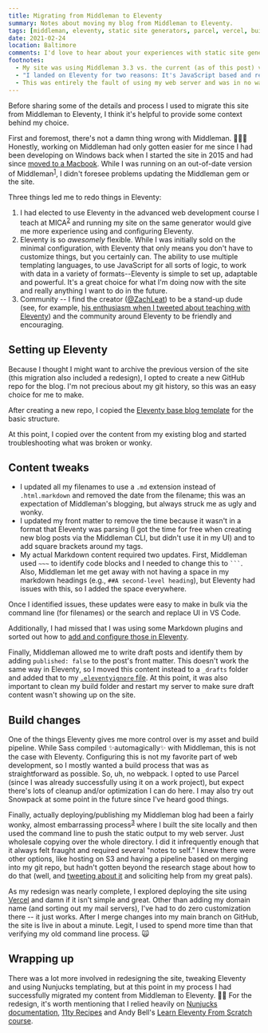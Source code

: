 ```yaml
---
title: Migrating from Middleman to Eleventy
summary: Notes about moving my blog from Middleman to Eleventy.
tags: [middleman, eleventy, static site generators, parcel, vercel, build tools]
date: 2021-02-24
location: Baltimore
comments: I'd love to hear about your experiences with static site generators, build tools or your questions about Eleventy.
footnotes:
  - My site was using Middleman 3.3 vs. the current (as of this post) version of 4.3.
  - "I landed on Eleventy for two reasons: It's JavaScript based and requires minimal configuration. The JS part is important because I wanted a static site generator that would work reliably on a variety of student laptops and operating systems. While the Windows Subsystem for Linux has definitely improved the Windows developer experience, getting that setup up requires a whole lot of extra effort on the part of my Windows-using students."
  - This was entirely the fault of using my web server and was in no way a reflection or limitation of Middleman.
---
```


Before sharing some of the details and process I used to migrate this site from Middleman to Eleventy, I think it's helpful to provide some context behind my choice.

First and foremost, there's not a damn thing wrong with Middleman. 🤷🏻‍♀️ Honestly, working on Middleman had only gotten easier for me since I had been developing on Windows back when I started the site in 2015 and had since [moved to a Macbook](/blog/2017/first-week-on-macos/). While I was running on an out-of-date version of Middleman<sup id="return-fn1"><a href="#fn1">1</a></sup>, I didn't foresee problems updating the Middleman gem or the site.

Three things led me to redo things in Eleventy:

1. I had elected to use Eleventy in the advanced web development course I teach at MICA<sup id="return-fn2"><a href="#fn2">2</a></sup> and running my site on the same generator would give me more experience using and configuring Eleventy.
2. Eleventy is so _awesomely_ flexible. While I was initially sold on the minimal configuration, with Eleventy that only means you don't have to customize things, but you certainly can. The ability to use multiple templating languages, to use JavaScript for all sorts of logic, to work with data in a variety of formats--Eleventy is simple to set up, adaptable and powerful. It's a great choice for what I'm doing now with the site and really anything I want to do in the future.
3. Community -- I find the creator ([@ZachLeat](https://twitter.com/zachleat)) to be a stand-up dude (see, for example, [his enthusiasm when I tweeted about teaching with Eleventy](https://twitter.com/zachleat/status/1082429657683767296)) and the community around Eleventy to be friendly and encouraging.

## Setting up Eleventy
Because I thought I might want to archive the previous version of the site (this migration also included a redesign), I opted to create a new GitHub repo for the blog. I'm not precious about my git history, so this was an easy choice for me to make.

After creating a new repo, I copied the [Eleventy base blog template](https://github.com/11ty/eleventy-base-blog) for the basic structure.

At this point, I copied over the content from my existing blog and started troubleshooting what was broken or wonky.

## Content tweaks

- I updated all my filenames to use a `.md` extension instead of `.html.markdown` and removed the date from the filename; this was an expectation of Middleman's blogging, but always struck me as ugly and wonky.
- I updated my front matter to remove the time because it wasn't in a format that Eleventy was parsing (I got the time for free when creating new blog posts via the Middleman CLI, but didn't use it in my UI) and to add square brackets around my tags.
- My actual Markdown content required two updates. First, Middleman used `~~~` to identify code blocks and I needed to change this to ` ``` `. Also, Middleman let me get away with not having a space in my markdown headings (e.g., `##A second-level heading`), but Eleventy had issues with this, so I added the space everywhere.

Once I identified issues, these updates were easy to make in bulk via the command line (for filenames) or the search and replace UI in VS Code.

Additionally, I had missed that I was using some Markdown plugins and sorted out how to [add and configure those in Eleventy](https://github.com/angeliquejw/dev-blog/blob/14f73c1df856cae471b3b97098abc301d72415bd/.eleventy.js#L76).

Finally, Middleman allowed me to write draft posts and identify them by adding `published: false` to the post's front matter. This doesn't work the same way in Eleventy, so I moved this content instead to a `_drafts` folder and added that to my [`.eleventyignore` file](https://github.com/angeliquejw/dev-blog/blob/main/.eleventyignore). At this point, it was also important to clean my build folder and restart my server to make sure draft content wasn't showing up on the site.

## Build changes

One of the things Eleventy gives me more control over is my asset and build pipeline. While Sass compiled ✨automagically✨ with Middleman, this is not the case with Eleventy. Configuring this is not my favorite part of web development, so I mostly wanted a build process that was as straightforward as possible. So, uh, no webpack. I opted to use Parcel (since I was already successfully using it on a work project), but expect there's lots of cleanup and/or optimization I can do here. I may also try out Snowpack at some point in the future since I've heard good things.

Finally, actually deploying/publishing my Middleman blog had been a fairly wonky, almost embarrassing process<sup id="return-fn3"><a href="#fn3">3</a></sup> where I built the site locally and then used the command line to push the static output to my web server. Just wholesale copying over the whole directory. I did it infrequently enough that it always felt fraught and required several "notes to self." I knew there were other options, like hosting on S3 and having a pipeline based on merging into my git repo, but hadn't gotten beyond the research stage about how to do that (well, and [tweeting about it](https://twitter.com/messypixels/status/1065561900996616200) and soliciting help from my great pals).

As my redesign was nearly complete, I explored deploying the site using [Vercel](https://vercel.com/docs#deploy-an-existing-project) and damn if it isn't simple and great. Other than adding my domain name (and sorting out my mail servers), I've had to do zero customization there -- it just works. After I merge changes into my main branch on GitHub, the site is live in about a minute. Legit, I used to spend more time than that verifying my old command line process. 🙀

## Wrapping up 

There was a lot more involved in redesigning the site, tweaking Eleventy and using Nunjucks templating, but at this point in my process I had successfully migrated my content from Middleman to Eleventy. 🙌🏻 For the redesign, it's worth mentioning that I relied heavily on
[Nunjucks documentation](https://mozilla.github.io/nunjucks/), [11ty Recipes](https://11ty.recipes/) and Andy Bell's [Learn Eleventy From Scratch course](https://piccalil.li/course/learn-eleventy-from-scratch).
